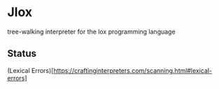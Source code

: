 # Jlox

tree-walking interpreter for the lox programming language

## Status

(Lexical Errors)[https://craftinginterpreters.com/scanning.html#lexical-errors]
